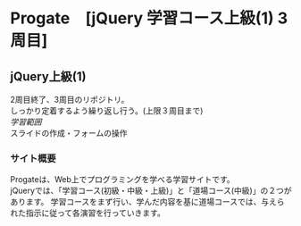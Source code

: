 # Progate　[jQuery 学習コース上級(1) 3周目]

## jQuery上級(1)
2周目終了、3周目のリポジトリ。  
しっかり定着するよう繰り返し行う。(上限３周目まで)  
*学習範囲*   
スライドの作成・フォームの操作

### サイト概要
Progateは、Web上でプログラミングを学べる学習サイトです。  
jQueryでは、「学習コース(初級・中級・上級)」と「道場コース(中級)」の２つがあります。
学習コースをまず行い、学んだ内容を基に道場コースでは、与えられた指示に従って各演習を行っていきます。  